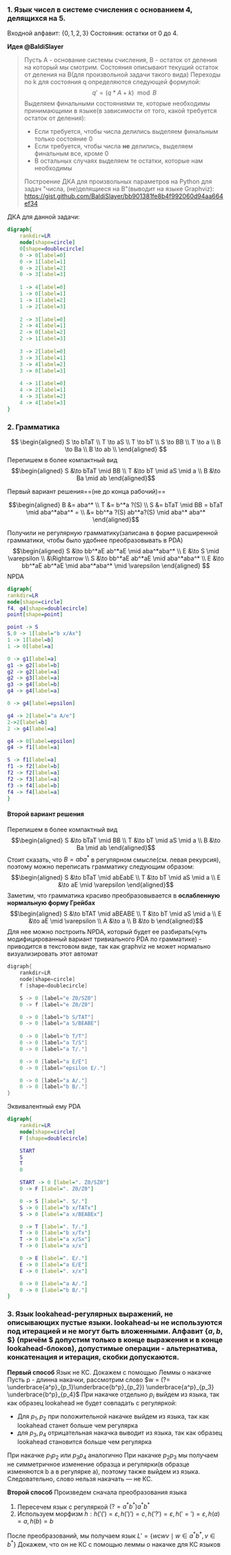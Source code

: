 ### 1. Язык чисел в системе счисления с основанием 4, делящихся на 5. 
Входной алфавит: $\{0,1,2,3\}$
Состояния: остатки от 0 до 4.

**Идея @BaldiSlayer**
> Пусть A - основание системы счисления, B - остаток от деления на который мы смотрим.
> Состояния описывают текущий остаток от деления на B(для произвольной задачи такого вида)
> Переходы по k для состояния q определяются следующей формулой:
> $$q' = (q * A + k) \mod B$$
> Выделяем финальными состояниями те, которые необходимы принимающими в языке(в зависимости от того, какой требуется остаток от деления):
> - Если требуется, чтобы числа делились выделяем финальным только состояние 0
> - Если требуется, чтобы числа **не** делились, выделяем финальным все, кроме 0
> - В остальных случаях выделяем те остатки, которые нам необходимы
> 
> Построение ДКА для произвольных параметров на Python для задач "числа, (не)делящиеся на B"(выводит на языке Graphviz): <https://gist.github.com/BaldiSlayer/bb901381fe8b4f992060d94aa664ef34>

ДКА для данной задачи:
```dot
digraph{
	rankdir=LR
	node[shape=circle]
	0[shape=doublecircle]
	0 -> 0[label=0]
	0 -> 1[label=1]
	0 -> 2[label=2]
	0 -> 3[label=3]
	
	1 -> 4[label=0]
	1 -> 0[label=1]
	1 -> 1[label=2]
	1 -> 2[label=3]
	
	2 -> 3[label=0]
	2 -> 4[label=1]
	2 -> 0[label=2]
	2 -> 1[label=3]
	
	3 -> 2[label=0]
	3 -> 3[label=1]
	3 -> 4[label=2]
	3 -> 0[label=3]
	
	4 -> 1[label=0]
	4 -> 2[label=1]
	4 -> 3[label=2]
	4 -> 4[label=3]
}
```



### 2. Грамматика  
$$  
\begin{aligned}  
S \to bTaT \\  
T \to aS \\  
T \to bT \\  
S \to BB \\  
T \to a \\  
B \to Ba \\  
B \to ab \\  
\end{aligned}  
$$  Перепишем в более компактный вид
$$\begin{aligned}
S &\to bTaT \mid BB \\
T &\to bT \mid aS \mid a \\
B &\to Ba \mid ab 
\end{aligned}$$

Первый вариант решения==(не до конца рабочий)==

$$\begin{aligned}
B &= aba^* \\
T &= b^*a ?(S) \\
S &= bTaT \mid BB = bTaT \mid aba^*aba^* = \\
&= bb^*a ?(S) ab^*a?(S) \mid aba^* aba^* 
\end{aligned}$$

Получили не регулярную грамматику(записана в форме расширенной грамматики, чтобы было удобнее преобразовывать в PDA)
$$\begin{aligned}
S &\to bb^*aE ab^*aE \mid aba^*aba^* \\
E &\to S \mid \varepsilon \\
&\Rightarrow \\
S &\to bb^*aE ab^*aE \mid aba^*aba^* \\
E &\to bb^*aE ab^*aE \mid aba^*aba^* \mid \varepsilon
\end{aligned} $$
NPDA
```dot
digraph{
rankdir=LR
node[shape=circle]
f4, g4[shape=doublecircle]
point[shape=point]

point -> S
S,0 -> 1[label="b x/Ax"]
1 -> 1[label=b]
1 -> 0[label=a]

0 -> g1[label=a]
g1 -> g2[label=b]
g2 -> g2[label=a]
g2 -> g3[label=a]
g3 -> g4[label=b]
g4 -> g4[label=a]

0 -> g4[label=epsilon]

g4 -> 2[label="a A/e"]
2->2[label=b]
2 -> g4[label=a]

g4 -> 0[label=epsilon]
g4 -> f1[label=a]

S -> f1[label=a]
f1 -> f2[label=b]
f2 -> f2[label=a]
f2 -> f3[label=a]
f3 -> f4[label=b]
f4 -> f4[label=a]
}
```

#### Второй вариант решения
Перепишем в более компактный вид 
$$\begin{aligned}
S &\to bTaT \mid BB \\
T &\to bT \mid aS \mid a \\
B &\to Ba \mid ab 
\end{aligned}$$
Стоит сказать, что $B = aba^*$ в регулярном смысле(см. левая рекурсия), поэтому можно переписать грамматику следующим образом:
$$\begin{aligned}
S &\to bTaT \mid abEabE \\
T &\to bT \mid aS \mid a \\
E &\to aE \mid \varepsilon
\end{aligned}$$
Заметим, что грамматика красиво преобразовывается в **ослабленную нормальную форму Грейбах**
$$\begin{aligned}
S &\to bTAT \mid aBEABE \\
T &\to bT \mid aS \mid a \\
E &\to aE \mid \varepsilon \\
A &\to a \\
B &\to b 
\end{aligned}$$
Для нее можно построить NPDA, который будет ее разбирать(чуть модифицированный вариант тривиального PDA по грамматике) - приводится в текстовом виде, так как graphviz не может нормально визуализировать этот автомат
```d
digraph{
	rankdir=LR
	node[shape=circle]
	f [shape=doublecircle]

	S -> 0 [label="e Z0/SZ0"]
	0 -> f [label="e Z0/Z0"]

	0 -> 0 [label="b S/TAT"]
	0 -> 0 [label="a S/BEABE"]
	
	0 -> 0 [label="b T/T"]
	0 -> 0 [label="a T/S"]
	0 -> 0 [label="a T/."]

	0 -> 0 [label="a E/E"]
	0 -> 0 [label="epsilon E/."]

	0 -> 0 [label="a A/."]
	0 -> 0 [label="b B/."]
}
```


Эквивалентный ему PDA
```dot
digraph{
	rankdir=LR
	node[shape=circle]
	F [shape=doublecircle]

	START
	S
	T
	0

	START -> 0 [label=". Z0/SZ0"]
	0 -> F [label=". Z0/Z0"]

	0 -> S [label=". S/."]
	S -> 0 [label="b x/TATx"]
	S -> 0 [label="a x/BEABEx"]

	0 -> T [label=". T/."]
	T -> 0 [label="b x/Tx"]
	T -> 0 [label="a x/Sx"]
	T -> 0 [label="a x/x"]

	0 -> E [label=". E/."]
	E -> 0 [label="a E/E"]
	E -> 0 [label=". x/x"]

	0 -> 0 [label="a A/."]
	0 -> 0 [label="b B/."]
}
```

### 3. Язык lookahead-регулярных выражений, не описывающих пустые языки. lookahead-ы не используются под итерацией и не могут быть вложенными. Алфавит $\{a, b, \$\}$ (причём $\$$ допустим только в конце выражения и в конце lookahead-блоков), допустимые операции - альтернатива, конкатенация и итерация, скобки допускаются.
**Первый способ**
Язык не КС. Докажем с помощью Леммы о накачке
Пусть p - длинна накачки, рассмотрим слово $w = (?= \underbrace{a^p}_{p_1}\underbrace{b^p}_{p_2}) \underbrace{a^p}_{p_3} \underbrace{b^p}_{p_4}$
При накачке отдельно $p_i$ выйдем из языка, так как образец lookahead не будет совпадать с регуляркой:
- Для $p_1, p_2$ при положительной накачке выйдем из языка, так как lookahead станет больше чем регулярка
- для $p_3, p_4$ отрицательная накачка выводит из языка, так как образец lookahead становится больше чем регулярка

При накачке $p_1p_2$ или $p_3p_4$ аналогично
При накачке $p_2p_3$ мы получаем не симметричное изменение образца и регулярки(в образце изменяются b а в регулярке a), поэтому также выйдем из языка.
Следовательно, слово нельзя накачать — не КС.

**Второй способ**
Произведем сначала преобразования языка
1) Пересечем язык с регуляркой $(?=a^*b^*)a^*b^*$
2) Используем морфизм $h: h('(') = \varepsilon, h(')')=c, h('?') = \varepsilon, h('=')=\varepsilon, h(a)=a,h(b)=b$

После преобразований, мы получаем язык $L' =\{wcwv \mid w \in a^*b^*, v \in b^*\}$
Докажем, что он не КС с помощью леммы о накачке для КС языков
